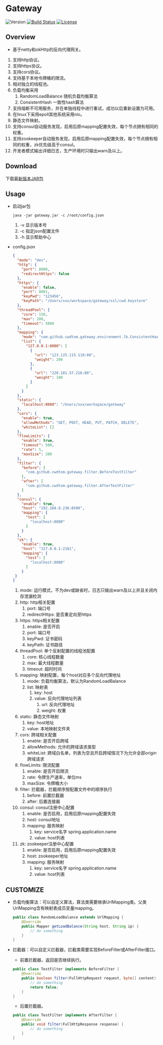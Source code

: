 # Gateway

![Version](https://img.shields.io/badge/version-3.1.1-green.svg)
[![Build Status](https://travis-ci.org/cwdtom/gateway.svg?branch=master)](https://travis-ci.org/cwdtom/gateway)
[![License](https://img.shields.io/badge/license-MIT-blue.svg)](http://opensource.org/licenses/MIT)

## Overview
- 基于netty和okHttp的反向代理网关。
1. 支持http协议。
1. 支持https协议。
1. 支持cors协议。
1. 支持基于本地令牌桶的限流。
1. 相对独立的线程池。
1. 负载均衡采用
    1. RandomLoadBalance 随机负载均衡算法
    1. ConsistentHash 一致性hash算法
1. 支持熔断不可用服务，并在单独线程中进行重试，成功以后重新设置为可用。
1. 在linux下采用epoll其他系统采用nio。
1. 静态文件映射。
1. 支持consul自动服务发现，启用后原mapping配置失效，每个节点拥有相同的权重。
1. 支持zookeeper自动服务发现，启用后原mapping配置失效，每个节点拥有相同的权重，zk优先级高于consul。
1. 开发者模式输出详细日志，生产环境时只输出warn及以上。

## Download

下载最[新版本JAR包](https://github.com/cwdtom/gateway/releases/download/3.1.0/gateway-3.1.0.jar)

## Usage

- 启动jar包
    ```shell
    java -jar gateway.jar -c /root/config.json
    ```
    1. -v 显示版本号
    1. -c 指定json配置文件
    1. -h 显示帮助中心
    
- config.json
    ```json
    {
      "mode": "dev",
      "http": {
        "port": 8080,
        "redirectHttps": false
      },
      "https": {
        "enable": false,
        "port": 8081,
        "keyPwd": "123456",
        "keyPath": "/Users/xxx/workspace/gateway/ssl/cwd.keystore"
      },
      "threadPool": {
        "core": 150,
        "max": 200,
        "timeout": 5000
      },
      "mapping": {
        "mode": "com.github.cwdtom.gateway.environment.lb.ConsistentHash",
        "list": {
          "127.0.0.1:8080": [
            {
              "url": "123.125.115.110:80",
              "weight": 200
            },
            {
              "url": "220.181.57.216:80",
              "weight": 100
            }
          ]
        }
      },
      "static": {
        "localhost:8080": "/Users/xxx/workspace/gateway"
      },
      "cors": {
        "enable": true,
        "allowMethods": "GET, POST, HEAD, PUT, PATCH, DELETE",
        "whiteList": []
      },
      "flowLimits": {
        "enable": true,
        "timeout": 500,
        "rate": 5,
        "maxSize": 200
      },
      "filter": {
        "before": [
          "com.github.cwdtom.gateway.filter.BeforeTestFilter"
        ],
        "after": [
          "com.github.cwdtom.gateway.filter.AfterTestFilter"
        ]
      },
      "consul": {
        "enable": true,
        "host": "192.168.0.236:8500",
        "mapping": {
          "test": [
            "localhost:8080"
          ]
        }
      },
      "zk": {
        "enable": true,
        "host": "127.0.0.1:2181",
        "mapping": {
          "test": [
            "localhost:8080"
          ]
        }
     }
    }
    ```
    1. mode: 运行模式，不为dev或缺省时，日志只输出warn及以上并且关闭内存泄漏检测
    1. http: http相关配置
        1. port: 端口号
        1. redirectHttps: 是否重定向至https
    1. https: https相关配置
        1. enable: 是否开启
        1. port: 端口号
        1. keyPwd: 证书密码
        1. keyPath: 证书路径
    1. threadPool: 单个反射配置的线程池配置
        1. core: 核心线程数量
        1. max: 最大线程数量
        1. timeout: 超时时间
    1. mapping: 映射配置，每个host对应多个反向代理地址
        1. mode: 负载均衡算法，默认为RandomLoadBalance
        1. list: 映射表
            1. key: host
            1. value: 反向代理地址列表
                1. url: 反向代理地址
                1. weight: 权重
    1. static: 静态文件映射
        1. key: host地址
        1. value: 本地映射文件夹
    1. cors: 跨域相关配置
        1. enable: 是否开启跨域
        1. allowMethods: 允许的跨域请求类型
        1. whiteList: 跨域白名单，列表为空且开启跨域情况下为允许全部origin跨域请求
    1. flowLimits: 限流配置
        1. enable: 是否开启限流
        1. rate: 令牌生产速率，单位ms
        1. maxSize: 令牌桶大小
    1. filter: 拦截器，拦截顺序按配置文件中的顺序执行
        1. before: 前置拦截器
        1. after: 后置连接器
    1. consul: consul注册中心配置
        1. enable: 是否启用，启用后原mapping配置失效
        1. host: consul地址
        1. mapping: 服务映射
            1. key: service名字 spring.application.name
            1. value: host列表
    1. zk: zookeeper注册中心配置
        1. enable: 是否启用，启用后原mapping配置失效
        1. host: zookeeper地址
        1. mapping: 服务映射
            1. key: service名字 spring.application.name
            1. value: host列表

## CUSTOMIZE

- 负载均衡算法：可以自定义算法，算法类需要继承UrlMapping类。父类UrlMapping含有映射表成员变量mapping。

    ```java
    public class RandomLoadBalance extends UrlMapping {
        @Override
        public Mapper getLoadBalance(String host, String ip) {
            // do something
        }
    }
    ```
    
- 拦截器：可以自定义拦截器，拦截类需要实现BeforeFilter或AfterFilter接口。

    - 前置拦截器，返回是否继续执行。
    
    ```java
    public class TestFilter implements BeforeFilter {
        @Override
        public boolean filter(FullHttpRequest request, byte[] content) {
            // do something
            return false;
        }
    }
    ```
    
    - 后置拦截器。
    
    ```java
    public class TestFilter implements AfterFilter {  
        @Override
        public void filter(FullHttpResponse response) {
            // do something
        }
    }
    ```